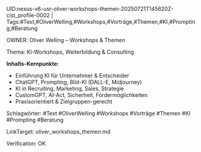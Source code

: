 UID:nexus-v6-usr-oliver-workshops-themen-20250721T145620Z-clst_profile-0002 | Tags:#Text,#OliverWelling,#Workshops,#Vorträge,#Themen,#KI,#Prompting,#Beratung

OWNER: Oliver Welling – Workshops & Themen

Thema: KI-Workshops, Weiterbildung & Consulting

**Inhalts-Kernpunkte:**  
- Einführung KI für Unternehmer & Entscheider  
- ChatGPT, Prompting, Bild-KI (DALL-E, Midjourney)  
- KI in Recruiting, Marketing, Sales, Strategie  
- CustomGPT, AI-Act, Sicherheit, Förder­möglichkeiten  
- Praxisorientiert & Zielgruppen-gerecht

Schlagwörter: #Text #OliverWelling #Workshops #Vorträge #Themen #KI #Prompting #Beratung

LinkTarget: oliver_workshops_themen.md  

Verification: OK
